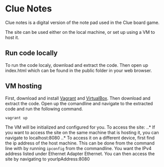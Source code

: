# Clue Notes

Clue notes is a digital version of the note pad used in the Clue board game.

The site can be used either on the local machine, or set up using a VM to host it.

## Run code locally

To run the code localy, download and extract the code. Then open up index.html which can be found in the public folder in your web browser.

## VM hosting

First, download and install [Vagrant](https://www.vagrantup.com/docs/installation/) and [VirtualBox](https://www.virtualbox.org/). Then download and extract the code. Open up the comandline and navigate to the extracted code and run the following command.

`vagrant up`

The VM will be initialized and configured for you. To access the site:
..* If you want to access the site on the same machine that is hosting it, you can navigate to localhost:8080
..* To access it on a different device, first find the ip address of the host machine. This can be done from the command line with by running `ipconfig` from the commandline. You want the IPv4 address listed under Ethernet Adapter Ethernet. You can then access the site by navigating to yourIpAddress:8080
